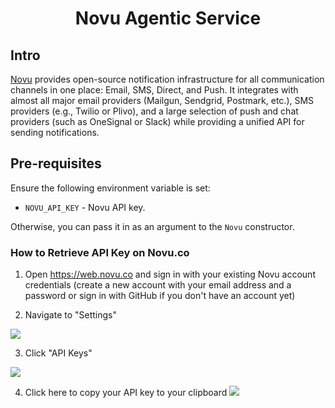 <h1 align="center">Novu Agentic Service</h1>

## Intro

[Novu][novu] provides open-source notification infrastructure for all communication channels in one place: Email, SMS, Direct, and Push. It integrates with almost all major email providers (Mailgun, Sendgrid, Postmark, etc.), SMS providers (e.g., Twilio or Plivo), and a large selection of push and chat providers (such as OneSignal or Slack) while providing a unified API for sending notifications.

## Pre-requisites

Ensure the following environment variable is set:

- `NOVU_API_KEY` - Novu API key.

Otherwise, you can pass it in as an argument to the `Novu` constructor.

### How to Retrieve API Key on Novu.co

1. Open https://web.novu.co and sign in with your existing Novu account credentials (create a new account with your email address and a password or sign in with GitHub if you don't have an account yet)

2. Navigate to "Settings"

![](https://ajeuwbhvhr.cloudimg.io/colony-recorder.s3.amazonaws.com/files/2023-06-08/bc87f12a-6f3b-48ef-af7f-b8f876baf912/ascreenshot.jpeg?tl_px=0,588&br_px=1120,1218&sharp=0.8&width=560&wat_scale=50&wat=1&wat_opacity=0.7&wat_gravity=northwest&wat_url=https://colony-labs-public.s3.us-east-2.amazonaws.com/images/watermarks/watermark_default.png&wat_pad=82,139)

3. Click "API Keys"

![](https://ajeuwbhvhr.cloudimg.io/colony-recorder.s3.amazonaws.com/files/2023-06-08/281e025b-9e96-4973-b5eb-caf64fe659ba/ascreenshot.jpeg?tl_px=164,13&br_px=1284,643&sharp=0.8&width=560&wat_scale=50&wat=1&wat_opacity=0.7&wat_gravity=northwest&wat_url=https://colony-labs-public.s3.us-east-2.amazonaws.com/images/watermarks/watermark_default.png&wat_pad=262,139)

4. Click here to copy your API key to your clipboard 
![](https://ajeuwbhvhr.cloudimg.io/colony-recorder.s3.amazonaws.com/files/2023-06-08/43c0f398-5896-46dd-aa63-7c4418dc0ea1/user_cropped_screenshot.jpeg?tl_px=461,47&br_px=1581,677&sharp=0.8&width=560&wat_scale=50&wat=1&wat_opacity=0.7&wat_gravity=northwest&wat_url=https://colony-labs-public.s3.us-east-2.amazonaws.com/images/watermarks/watermark_default.png&wat_pad=452,199)

[novu]: https://novu.co/
